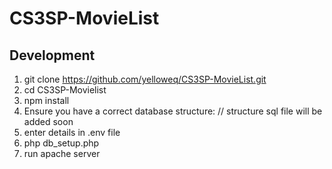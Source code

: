 # CS3SP-MovieList

## Development
1. git clone https://github.com/yelloweq/CS3SP-MovieList.git
2. cd CS3SP-Movielist
3. npm install
4. Ensure you have a correct database structure:
// structure sql file will be added soon
5. enter details in .env file
6. php db_setup.php
7. run apache server
